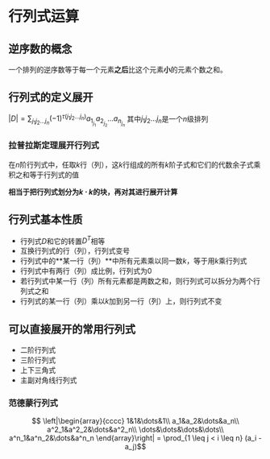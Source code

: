 # 行列式运算

## 逆序数的概念

一个排列的逆序数等于每一个元素**之后**比这个元素**小**的元素个数之和。

## 行列式的定义展开
$|D| = \sum_{j_1j_2\dots j_n}(-1)^{\tau(j_1j_2\dots j_n)}a_{1_{j_{1}}}a_{2_{j_{2}}}\dots a_{n_{j_{n}}}$
其中$j_1j_2\dots j_n$是一个$n$级排列
### 拉普拉斯定理展开行列式
在$n$阶行列式中，任取$k$行（列），这$k$行组成的所有$k$阶子式和它们的代数余子式乘积之和等于行列式的值

**相当于把行列式划分为$k\cdot k$的块，再对其进行展开计算**

## 行列式基本性质
- 行列式$D$和它的转置$D^T$相等
- 互换行列式的行（列），行列式变号
- 行列式中的**某一行（列）**中所有元素乘以同一数$k$，等于用$k$乘行列式
- 行列式中有两行（列）成比例，行列式为0
- 若行列式中某一行（列）所有元素都是两数之和，则行列式可以拆分为两个行列式之和
- 行列式的某一行（列）乘以$k$加到另一行（列）上，则行列式不变

## 可以直接展开的常用行列式
- 二阶行列式
- 三阶行列式
- 上下三角式
- 主副对角线行列式
### 范德蒙行列式
$$ \left|\begin{array}{cccc}
    1&1&\dots&1\\
    a_1&a_2&\dots&a_n\\
    a^2_1&a^2_2&\dots&a^2_n\\
    \dots&\dots&\dots&\dots\\
    a^n_1&a^n_2&\dots&a^n_n
    \end{array}\right|
    = \prod_{1 \leq j < i \leq n} (a_i - a_j)$$